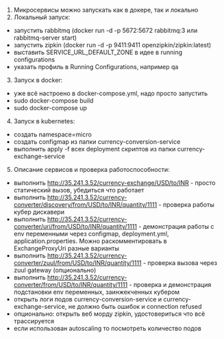 1. Микросервисы можно запускать как в докере, так и локально
2. Локальный запуск:
- запустить rabbitmq (docker run -d -p 5672:5672 rabbitmq:3 или rabbitmq-server start)
- запустить zipkin (docker run -d -p 9411:9411 openzipkin/zipkin:latest)
- выставить SERVICE_URL_DEFAULT_ZONE в идее в running configurations
- указать профиль в Running Configurations, например qa
3. Запуск в docker:
- уже всё настроено в docker-compose.yml, надо просто запустить
- sudo docker-compose build
- sudo docker-compose up
4. Запуск в kubernetes:
- создать namespace=micro
- создать configmap из папки currency-conversion-service
- выполнить apply -f всех deployment скриптов из папки currency-exchange-service
5. Описание сервисов и проверка работоспособности:
- выполнить http://35.241.3.52/currency-exchange/USD/to/INR - просто статический вызов, убедиться что работает
- выполнить http://35.241.3.52/currency-converter/discovery/from/USD/to/INR/quantity/1111 - проверка работы кубер дискавери
- выполнить http://35.241.3.52/currency-converter/uri/from/USD/to/INR/quantity/1111 - демонстрация работы с env переменными через configmap, deployment.yml, application.properties. Можно раскомментировать в ExchangeProxyUri разные варианты
- выполнить http://35.241.3.52/currency-converter/zuul/from/USD/to/INR/quantity/1111 - проверка вызова через zuul gateway (опционально)
- выполнить http://35.241.3.52/currency-converter/from/USD/to/INR/quantity/1111 - проверка и демонстрация подстановки env переменных, заинжекченных кубером
- открыть логи подов currency-conversion-service и currency-exchange-service, не должно быть ошибок и connection refused
- опционально: открыть веб морду zipkin, удостовериться что всё трассируется 
- если использован autoscaling то посмотреть количество подов
